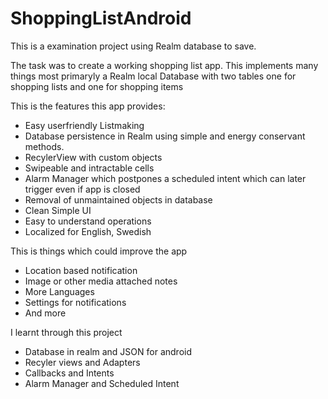 # ShoppingListAndroid

This is a examination project using Realm database to save.

The task was to create a working shopping list app. This implements many things most primaryly a Realm local Database with two tables one for shopping lists and one for shopping items 

This is the features this app provides:

* Easy userfriendly Listmaking
* Database persistence in Realm using simple and energy conservant methods.
* RecylerView with custom objects
* Swipeable and intractable cells
* Alarm Manager which postpones a scheduled intent which can later trigger even if app is closed
* Removal of unmaintained objects in database
* Clean Simple UI
* Easy to understand operations
* Localized for English, Swedish


 This is things which could improve the app

 * Location based notification
 * Image or other media attached notes
 * More Languages
 * Settings for notifications
 * And more

 I learnt through this project

 * Database in realm and JSON for android
 * Recyler views and Adapters
 * Callbacks and Intents
 * Alarm Manager and Scheduled Intent
